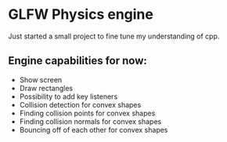 # GLFW Physics engine

Just started a small project to fine tune my understanding of cpp. 

## Engine capabilities for now:
  * Show screen
  * Draw rectangles
  * Possibility to add key listeners
  * Collision detection for convex shapes
  * Finding collision points for convex shapes
  * Finding collision normals for convex shapes
  * Bouncing off of each other for convex shapes
